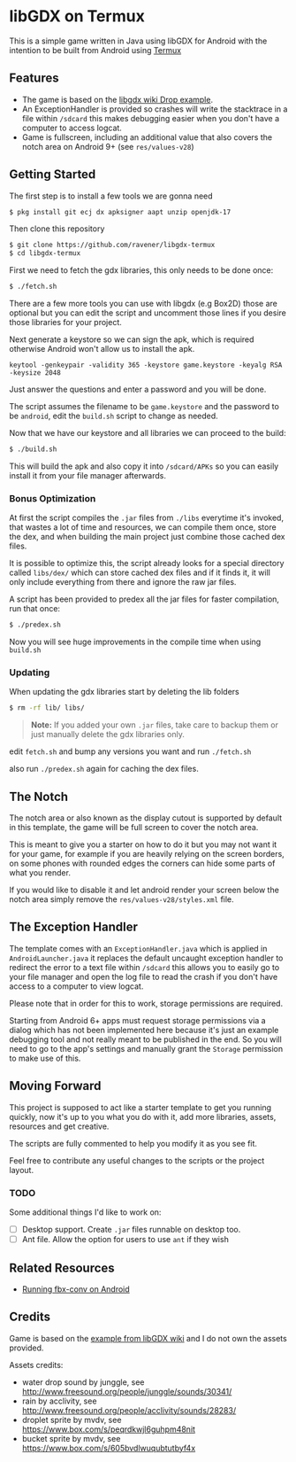 # libGDX on Termux
This is a simple game written in Java using libGDX for Android with the intention to be built from Android using [Termux](https://termux.com)

## Features
- The game is based on the [libgdx wiki Drop example](https://libgdx.com/wiki/start/a-simple-game).
- An ExceptionHandler is provided so crashes will write the stacktrace in a file within `/sdcard` this makes debugging easier when you don't have a computer to access logcat.
- Game is fullscreen, including an additional value that also covers the notch area on Android 9+ (see `res/values-v28`)

## Getting Started
The first step is to install a few tools we are gonna need
```sh
$ pkg install git ecj dx apksigner aapt unzip openjdk-17
```
Then clone this repository
```sh
$ git clone https://github.com/ravener/libgdx-termux
$ cd libgdx-termux
```
First we need to fetch the gdx libraries, this only needs to be done once:
```sh
$ ./fetch.sh
```

There are a few more tools you can use with libgdx (e.g Box2D) those are optional but you can edit the script and uncomment those lines if you desire those libraries for your project.

Next generate a keystore so we can sign the apk, which is required otherwise Android won't allow us to install the apk.
```
keytool -genkeypair -validity 365 -keystore game.keystore -keyalg RSA -keysize 2048
```
Just answer the questions and enter a password and you will be done.

The script assumes the filename to be `game.keystore` and the password to be `android`, edit the `build.sh` script to change as needed.

Now that we have our keystore and all libraries we can proceed to the build:
```sh
$ ./build.sh
```
This will build the apk and also copy it into `/sdcard/APKs` so you can easily install it from your file manager afterwards.

### Bonus Optimization
At first the script compiles the `.jar` files from `./libs` everytime it's invoked, that wastes a lot of time and resources, we can compile them once, store the dex, and when building the main project just combine those cached dex files.

It is possible to optimize this, the script already looks for a special directory called `libs/dex/` which can store cached dex files and if it finds it, it will only include everything from there and ignore the raw jar files.

A script has been provided to predex all the jar files for faster compilation, run that once:
```sh
$ ./predex.sh
```

Now you will see huge improvements in the compile time when using `build.sh`

### Updating
When updating the gdx libraries start by deleting the lib folders
```sh
$ rm -rf lib/ libs/
```
> **Note:** If you added your own `.jar` files, take care to backup them or just manually delete the gdx libraries only.

edit `fetch.sh` and bump any versions you want and run `./fetch.sh`

also run `./predex.sh` again for caching the dex files.

## The Notch
The notch area or also known as the display cutout is supported by default in this template, the game will be full screen to cover the notch area.

This is meant to give you a starter on how to do it but you may not want it for your game, for example if you are heavily relying on the screen borders, on some phones with rounded edges the corners can hide some parts of what you render.

If you would like to disable it and let android render your screen below the notch area simply remove the `res/values-v28/styles.xml` file.

## The Exception Handler
The template comes with an `ExceptionHandler.java` which is applied in `AndroidLauncher.java` it replaces the default uncaught exception handler to redirect the error to a text file within `/sdcard` this allows you to easily go to your file manager and open the log file to read the crash if you don't have access to a computer to view logcat.

Please note that in order for this to work, storage permissions are required.

Starting from Android 6+ apps must request storage permissions via a dialog which has not been implemented here because it's just an example debugging tool and not really meant to be published in the end. So you will need to go to the app's settings and manually grant the `Storage` permission to make use of this.

## Moving Forward
This project is supposed to act like a starter template to get you running quickly, now it's up to you what you do with it, add more libraries, assets, resources and get creative.

The scripts are fully commented to help you modify it as you see fit.

Feel free to contribute any useful changes to the scripts or the project layout.

### TODO
Some additional things I'd like to work on:

- [ ] Desktop support. Create `.jar` files runnable on desktop too.
- [ ] Ant file. Allow the option for users to use `ant` if they wish

## Related Resources
- [Running fbx-conv on Android](https://ravener.vercel.app/posts/running-fbx-conv-on-android)

## Credits
Game is based on the [example from libGDX wiki](https://libgdx.com/wiki/start/a-simple-game) and I do not own the assets provided.

Assets credits:

  * water drop sound by junggle, see <http://www.freesound.org/people/junggle/sounds/30341/>
  * rain by acclivity, see <http://www.freesound.org/people/acclivity/sounds/28283/>
  * droplet sprite by mvdv, see <https://www.box.com/s/peqrdkwjl6guhpm48nit>
  * bucket sprite by mvdv, see <https://www.box.com/s/605bvdlwuqubtutbyf4x>
